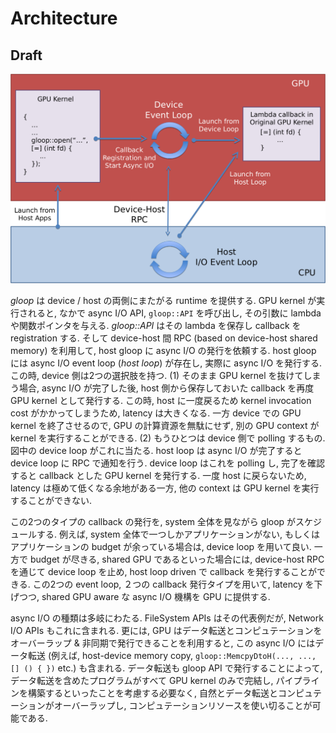 # Architecture

## Draft

![Architecture Figure](fig/architecture.png?raw=true)

_gloop_ は device / host の両側にまたがる runtime を提供する.
GPU kernel が実行されると, なかで async I/O API, `gloop::API` を呼び出し, その引数に lambda や関数ポインタを与える.
_gloop::API_ はその lambda を保存し callback を registration する.
そして device-host 間 RPC (based on device-host shared memory) を利用して, host gloop に async I/O の発行を依頼する.
host gloop には async I/O event loop (_host loop_) が存在し, 実際に async I/O を発行する.
この時, device 側は2つの選択肢を持つ. (1) そのまま GPU kernel を抜けてしまう場合, async I/O が完了した後,
host 側から保存しておいた callback を再度 GPU kernel として発行する. この時, host に一度戻るため kernel invocation cost がかかってしまうため,
latency は大きくなる. 一方 device での GPU kernel を終了させるので, GPU の計算資源を無駄にせず, 別の GPU context が kernel を実行することができる.
(2) もうひとつは device 側で polling するもの. 図中の device loop がこれに当たる. host loop は async I/O が完了すると device loop に RPC で通知を行う.
device loop はこれを polling し, 完了を確認すると callback とした GPU kernel を発行する.
一度 host に戻らないため, latency は極めて低くなる余地がある一方, 他の context は GPU kernel を実行することができない.

この2つのタイプの callback の発行を, system 全体を見ながら gloop がスケジュールする. 例えば, system 全体で一つしかアプリケーションがない,
もしくはアプリケーションの budget が余っている場合は, device loop を用いて良い. 一方で budget が尽きる, shared GPU であるといった場合には,
device-host RPC を通じて device loop を止め, host loop driven で callback を発行することができる.
この2つの event loop, ２つの callback 発行タイプを用いて, latency を下げつつ, shared GPU aware な async I/O 機構を GPU に提供する.

async I/O の種類は多岐にわたる. FileSystem APIs はその代表例だが, Network I/O APIs もこれに含まれる.
更には, GPU はデータ転送とコンピュテーションをオーバーラップ & 非同期で発行できることを利用すると,
この async I/O にはデータ転送 (例えば, host-device memory copy, `gloop::MemcpyDtoH(..., ..., [] () { })` etc.) も含まれる.
データ転送も gloop API で発行することによって, データ転送を含めたプログラムがすべて GPU kernel のみで完結し,
パイプラインを構築するといったことを考慮する必要なく, 自然とデータ転送とコンピュテーションがオーバーラップし,
コンピュテーションリソースを使い切ることが可能である.
